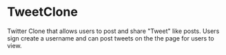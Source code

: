 # TweetClone
Twitter Clone that allows users to post and share "Tweet" like posts. 
Users sign create a username and can post tweets on the the page for users to view. 





